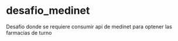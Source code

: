 # desafio_medinet
Desafio donde se requiere consumir api de medinet para optener las farmacias de turno
